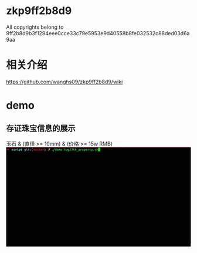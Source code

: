 # zkp9ff2b8d9
All copyrights belong to 9ff2b8d9b3f1294eee0cce33c79e5953e9d40558b8fe032532c88ded03d6a9aa

# 相关介绍
https://github.com/wanghs09/zkp9ff2b8d9/wiki

# demo
## 存证珠宝信息的展示
玉石 & (直径 >= 10mm) & (价格 >= 15w RMB)
![image](https://github.com/wanghs09/zkp9ff2b8d9/blob/master/gifs/property.gif)

